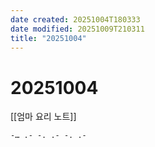 ```yaml
---
date created: 20251004T180333
date modified: 20251009T210311
title: "20251004"
---
```


# 20251004

[[엄마 요리 노트]]

```text
-… .- -. .- -. .-
```
